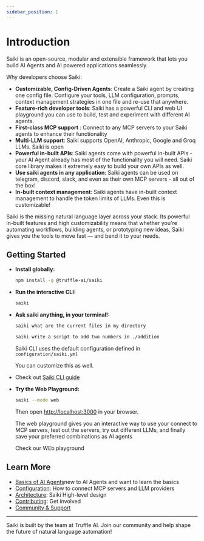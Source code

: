 ```yaml
---
sidebar_position: 1
---
```


# Introduction

<!-- Saiki is an open, modular and extensible AI agent that lets you perform tasks across your tools, apps, and services using natural language. You describe what you want to do — Saiki figures out which tools to invoke and orchestrates them seamlessly, whether that means running a shell command, summarizing a webpage, or calling an API. -->

Saiki is an open-source, modular and extensible framework that lets you build AI Agents and AI powered applications seamlessly. 

Why developers choose Saiki:

- **Customizable, Config-Driven Agents**: Create a Saiki agent by creating one config file. Configure your tools, LLM configuration, prompts, context management strategies in one file and re-use that anywhere. 
- **Feature-rich developer tools**: Saiki has a powerful CLI and web UI playground you can use to build, test and experiment with different AI agents.
- **First-class MCP support** : Connect to any MCP servers to your Saiki agents to enhance their functionality
- **Multi-LLM support**: Saiki supports OpenAI, Anthropic, Google and Groq LLMs. Saiki is open
- **Powerful in-built APIs**: Saiki agents come with powerful in-built APIs - your AI Agent already has most of the functionality you will need. Saiki core library makes it extremely easy to build your own APIs as well.
- **Use saiki agents in any application**: Saiki agents can be used on telegram, discord, slack, and even as their own MCP servers - all out of the box! 
- **In-built context management**: Saiki agents have in-built context management to handle the token limits of LLMs. Even this is customizable!

Saiki is the missing natural language layer across your stack. Its powerful in-built features and high customizability means that whether you're automating workflows, building agents, or prototyping new ideas, Saiki gives you the tools to move fast — and bend it to your needs. 

## Getting Started

- **Install globally:**
  ```bash
  npm install -g @truffle-ai/saiki
  ```
- **Run the interactive CLI:**
  ```bash
  saiki
  ```
- **Ask saiki anything, in your terminal!:**
  <!-- ```bash
  saiki what is the best way to build AI agents
  ``` -->
  ```bash
  saiki what are the current files in my directory
  ```
  ```bash
  saiki write a script to add two numbers in ./addition
  ```

  Saiki CLI uses the default configuration defined in `configuration/saiki.yml`

  You can customize this as well.
- Check out [Saiki CLI guide](../user-guide/cli.md)
- **Try the Web Playground:**
  ```bash
  saiki --mode web
  ```

  Then open [http://localhost:3000](http://localhost:3000) in your browser.
  
  The web playground gives you an interactive way to use your connect to MCP servers, test out the servers, try out different LLMs, and finally save your preferred combinations as AI agents

  Check our WEb playground

<!-- ## Example Use Cases

- **Amazon Shopping Assistant:**
  > "Can you go to amazon and add some snacks to my cart? I like trail mix, cheetos and maybe surprise me with something else?"
- **Email Summary to Slack:**
  > "Summarize emails and send highlights to Slack."
- **AI Website Designer:**
  > "Design a landing page based on README.md."

Explore more in the [Examples & Demos](./examples-demos.md) section. -->

## Learn More

- [Basics of AI Agents](../learn/what-is-an-ai-agent.md)new to AI Agents and want to learn the basics
- [Configuration](../configuring-saiki/configuration.md): How to connect MCP servers and LLM providers
- [Architecture](../architecture/overview.md): Saiki High-level design
- [Contributing](../contribution-guide/overview.md): Get involved
- [Community & Support](https://discord.gg/GwxwQs8CN5)

---

Saiki is built by the team at Truffle AI. Join our community and help shape the future of natural language automation! 
